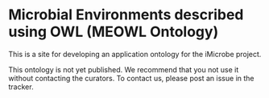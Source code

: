 # Microbial Environments described using OWL (MEOWL Ontology)
This is a site for developing an application ontology for the iMicrobe project.

This ontology is not yet published. We recommend that you not use it without contacting the curators. To contact us, please post an issue in the tracker.
